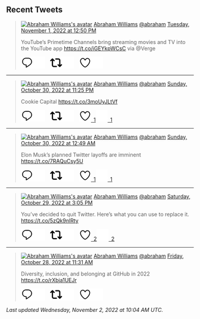 ## Recent Tweets

> [![Abraham Williams's avatar](https://pbs.twimg.com/profile_images/897079141719195648/_mvh-QJH_mini.jpg)](https://twitter.com/abraham) [Abraham Williams](https://twitter.com/abraham) [@abraham](https://twitter.com/abraham) [Tuesday, November 1, 2022 at 12:50 PM](https://twitter.com/abraham/status/1587426798433976320)
>
> YouTube’s Primetime Channels bring streaming movies and TV into the YouTube app https://t.co/iGEYkpWCsC via @Verge
>
> [![Reply](./images/reply_light.svg#gh-light-mode-only "Reply")](https://twitter.com/intent/tweet?in_reply_to=1587426798433976320#gh-light-mode-only)[![Reply](./images/reply.svg#gh-dark-mode-only "Reply")](https://twitter.com/intent/tweet?in_reply_to=1587426798433976320#gh-dark-mode-only)&emsp;[![Retweet](./images/retweet_light.svg#gh-light-mode-only "Retweet")](https://twitter.com/intent/retweet?tweet_id=1587426798433976320#gh-light-mode-only)[![Retweet](./images/retweet.svg#gh-dark-mode-only "Retweet")](https://twitter.com/intent/retweet?tweet_id=1587426798433976320#gh-dark-mode-only)&emsp;[![Like](./images/like_light.svg#gh-light-mode-only "Like")](https://twitter.com/intent/favorite?tweet_id=1587426798433976320#gh-light-mode-only)[![Like](./images/like.svg#gh-dark-mode-only "Like")](https://twitter.com/intent/favorite?tweet_id=1587426798433976320#gh-dark-mode-only)


---

> [![Abraham Williams's avatar](https://pbs.twimg.com/profile_images/897079141719195648/_mvh-QJH_mini.jpg)](https://twitter.com/abraham) [Abraham Williams](https://twitter.com/abraham) [@abraham](https://twitter.com/abraham) [Sunday, October 30, 2022 at 11:25 PM](https://twitter.com/abraham/status/1586861887890903046)
>
> Cookie Capital https://t.co/3moUyJLtVf
>
> [![Reply](./images/reply_light.svg#gh-light-mode-only "Reply")](https://twitter.com/intent/tweet?in_reply_to=1586861887890903046#gh-light-mode-only)[![Reply](./images/reply.svg#gh-dark-mode-only "Reply")](https://twitter.com/intent/tweet?in_reply_to=1586861887890903046#gh-dark-mode-only)&emsp;[![Retweet](./images/retweet_light.svg#gh-light-mode-only "Retweet")](https://twitter.com/intent/retweet?tweet_id=1586861887890903046#gh-light-mode-only)[![Retweet](./images/retweet.svg#gh-dark-mode-only "Retweet")](https://twitter.com/intent/retweet?tweet_id=1586861887890903046#gh-dark-mode-only)&emsp;[![Like](./images/like_light.svg#gh-light-mode-only "Like")&ensp;1](https://twitter.com/intent/favorite?tweet_id=1586861887890903046#gh-light-mode-only)[![Like](./images/like.svg#gh-dark-mode-only "Like")&ensp;1](https://twitter.com/intent/favorite?tweet_id=1586861887890903046#gh-dark-mode-only)


---

> [![Abraham Williams's avatar](https://pbs.twimg.com/profile_images/897079141719195648/_mvh-QJH_mini.jpg)](https://twitter.com/abraham) [Abraham Williams](https://twitter.com/abraham) [@abraham](https://twitter.com/abraham) [Sunday, October 30, 2022 at 12:49 AM](https://twitter.com/abraham/status/1586520560468602881)
>
> Elon Musk’s planned Twitter layoffs are imminent https://t.co/7RAQuCsy5U
>
> [![Reply](./images/reply_light.svg#gh-light-mode-only "Reply")](https://twitter.com/intent/tweet?in_reply_to=1586520560468602881#gh-light-mode-only)[![Reply](./images/reply.svg#gh-dark-mode-only "Reply")](https://twitter.com/intent/tweet?in_reply_to=1586520560468602881#gh-dark-mode-only)&emsp;[![Retweet](./images/retweet_light.svg#gh-light-mode-only "Retweet")](https://twitter.com/intent/retweet?tweet_id=1586520560468602881#gh-light-mode-only)[![Retweet](./images/retweet.svg#gh-dark-mode-only "Retweet")](https://twitter.com/intent/retweet?tweet_id=1586520560468602881#gh-dark-mode-only)&emsp;[![Like](./images/like_light.svg#gh-light-mode-only "Like")&ensp;1](https://twitter.com/intent/favorite?tweet_id=1586520560468602881#gh-light-mode-only)[![Like](./images/like.svg#gh-dark-mode-only "Like")&ensp;1](https://twitter.com/intent/favorite?tweet_id=1586520560468602881#gh-dark-mode-only)


---

> [![Abraham Williams's avatar](https://pbs.twimg.com/profile_images/897079141719195648/_mvh-QJH_mini.jpg)](https://twitter.com/abraham) [Abraham Williams](https://twitter.com/abraham) [@abraham](https://twitter.com/abraham) [Saturday, October 29, 2022 at 3:05 PM](https://twitter.com/abraham/status/1586373748059357184)
>
> You’ve decided to quit Twitter. Here’s what you can use to replace it. https://t.co/5zQk9nlRty
>
> [![Reply](./images/reply_light.svg#gh-light-mode-only "Reply")](https://twitter.com/intent/tweet?in_reply_to=1586373748059357184#gh-light-mode-only)[![Reply](./images/reply.svg#gh-dark-mode-only "Reply")](https://twitter.com/intent/tweet?in_reply_to=1586373748059357184#gh-dark-mode-only)&emsp;[![Retweet](./images/retweet_light.svg#gh-light-mode-only "Retweet")](https://twitter.com/intent/retweet?tweet_id=1586373748059357184#gh-light-mode-only)[![Retweet](./images/retweet.svg#gh-dark-mode-only "Retweet")](https://twitter.com/intent/retweet?tweet_id=1586373748059357184#gh-dark-mode-only)&emsp;[![Like](./images/like_light.svg#gh-light-mode-only "Like")&ensp;2](https://twitter.com/intent/favorite?tweet_id=1586373748059357184#gh-light-mode-only)[![Like](./images/like.svg#gh-dark-mode-only "Like")&ensp;2](https://twitter.com/intent/favorite?tweet_id=1586373748059357184#gh-dark-mode-only)


---

> [![Abraham Williams's avatar](https://pbs.twimg.com/profile_images/897079141719195648/_mvh-QJH_mini.jpg)](https://twitter.com/abraham) [Abraham Williams](https://twitter.com/abraham) [@abraham](https://twitter.com/abraham) [Friday, October 28, 2022 at 11:31 AM](https://twitter.com/abraham/status/1585957349205884928)
>
> Diversity, inclusion, and belonging at GitHub in 2022 https://t.co/rXbja1UEJr
>
> [![Reply](./images/reply_light.svg#gh-light-mode-only "Reply")](https://twitter.com/intent/tweet?in_reply_to=1585957349205884928#gh-light-mode-only)[![Reply](./images/reply.svg#gh-dark-mode-only "Reply")](https://twitter.com/intent/tweet?in_reply_to=1585957349205884928#gh-dark-mode-only)&emsp;[![Retweet](./images/retweet_light.svg#gh-light-mode-only "Retweet")](https://twitter.com/intent/retweet?tweet_id=1585957349205884928#gh-light-mode-only)[![Retweet](./images/retweet.svg#gh-dark-mode-only "Retweet")](https://twitter.com/intent/retweet?tweet_id=1585957349205884928#gh-dark-mode-only)&emsp;[![Like](./images/like_light.svg#gh-light-mode-only "Like")](https://twitter.com/intent/favorite?tweet_id=1585957349205884928#gh-light-mode-only)[![Like](./images/like.svg#gh-dark-mode-only "Like")](https://twitter.com/intent/favorite?tweet_id=1585957349205884928#gh-dark-mode-only)


_Last updated Wednesday, November 2, 2022 at 10:04 AM UTC._
